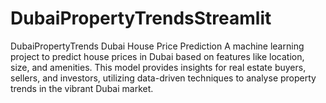 # DubaiPropertyTrendsStreamlit
DubaiPropertyTrends Dubai House Price Prediction A machine learning project to predict house prices in Dubai based on features like location, size, and amenities. This model provides insights for real estate buyers, sellers, and investors, utilizing data-driven techniques to analyse property trends in the vibrant Dubai market.
